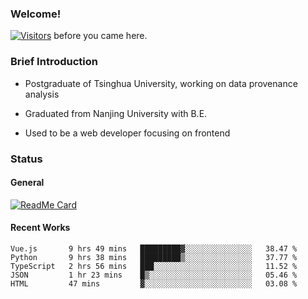 ### Welcome!

[![Visitors](https://visitor-badge.laobi.icu/badge?page_id=HermitSun.HermitSun)]() before you came here.

### Brief Introduction

- Postgraduate of Tsinghua University, working on data provenance analysis

- Graduated from Nanjing University with B.E.

- Used to be a web developer focusing on frontend

### Status

#### General

[![ReadMe Card](https://github-readme-stats.hermitsun.vercel.app/api?username=HermitSun&count_private=true&show_icons=true)]()

#### Recent Works

<!--START_SECTION:waka-->
```text
Vue.js       9 hrs 49 mins   █████████▓░░░░░░░░░░░░░░░   38.47 % 
Python       9 hrs 38 mins   █████████▒░░░░░░░░░░░░░░░   37.77 % 
TypeScript   2 hrs 56 mins   ███░░░░░░░░░░░░░░░░░░░░░░   11.52 % 
JSON         1 hr 23 mins    █▒░░░░░░░░░░░░░░░░░░░░░░░   05.46 % 
HTML         47 mins         ▓░░░░░░░░░░░░░░░░░░░░░░░░   03.08 % 
```
<!--END_SECTION:waka-->
